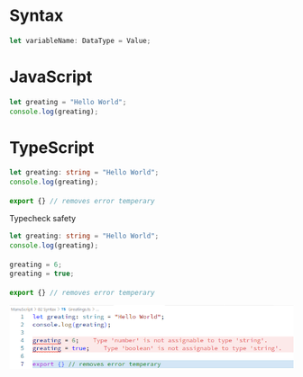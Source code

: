 # Syntax
```typescript
let variableName: DataType = Value;
```

# JavaScript
```javascript
let greating = "Hello World";
console.log(greating);
```
# TypeScript
```typescript
let greating: string = "Hello World";
console.log(greating);

export {} // removes error temperary
```

Typecheck safety
```typescript
let greating: string = "Hello World";
console.log(greating);

greating = 6;
greating = true;

export {} // removes error temperary
```  
![4](../../Assets/Images/0104.png)
